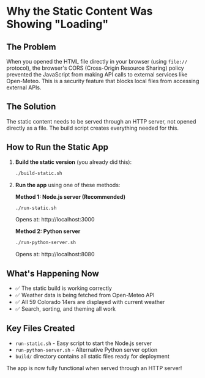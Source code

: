 # Why the Static Content Was Showing "Loading"

## The Problem

When you opened the HTML file directly in your browser (using `file://` protocol), the browser's CORS (Cross-Origin Resource Sharing) policy prevented the JavaScript from making API calls to external services like Open-Meteo. This is a security feature that blocks local files from accessing external APIs.

## The Solution

The static content needs to be served through an HTTP server, not opened directly as a file. The build script creates everything needed for this.

## How to Run the Static App

1. **Build the static version** (you already did this):

   ```bash
   ./build-static.sh
   ```

2. **Run the app** using one of these methods:

   **Method 1: Node.js server (Recommended)**

   ```bash
   ./run-static.sh
   ```

   Opens at: http://localhost:3000

   **Method 2: Python server**

   ```bash
   ./run-python-server.sh
   ```

   Opens at: http://localhost:8080

## What's Happening Now

- ✅ The static build is working correctly
- ✅ Weather data is being fetched from Open-Meteo API
- ✅ All 59 Colorado 14ers are displayed with current weather
- ✅ Search, sorting, and theming all work

## Key Files Created

- `run-static.sh` - Easy script to start the Node.js server
- `run-python-server.sh` - Alternative Python server option
- `build/` directory contains all static files ready for deployment

The app is now fully functional when served through an HTTP server!
